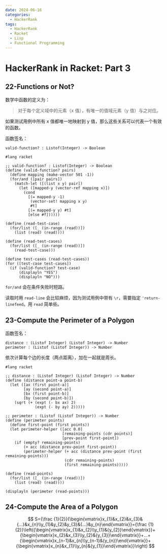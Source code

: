 ```yaml
---
date: 2024-06-16
categories:
  - HackerRank
tags:
  - HackerRank
  - Racket
  - Lisp
  - Functional Programming
---
```


# HackerRank in Racket: Part 3

<!-- more -->

## 22-Functions or Not?

数学中函数的定义为：

> 对于每个定义域中的元素（x 值），有唯一的值域元素（y 值）与之对应。

如果测试用例中所有 x 值都唯一地映射到 y 值，那么这些关系可以代表一个有效的函数。

函数签名：

```racket
valid-function? : Listof(Integer) -> Boolean
```

```racket title="solution"
#lang racket

;; valid-function? : Listof(Integer) -> Boolean
(define (valid-function? pairs)
  (define mapping (make-vector 501 -1))
  (for/and ([pair pairs])
    (match-let ([(list x y) pair])
      (let ([mapped-y (vector-ref mapping x)])
        (cond
          [(= mapped-y -1)
           (vector-set! mapping x y)
           #t]
          [(= mapped-y y) #t]
          [else #f])))))

(define (read-test-case)
  (for/list ([_ (in-range (read))])
    (list (read) (read))))

(define (read-test-cases)
  (for/list ([_ (in-range (read))])
    (read-test-case)))

(define test-cases (read-test-cases))
(for ([test-case test-cases])
  (if (valid-function? test-case)
      (displayln "YES")
      (displayln "NO")))
```

`for/and` 会在条件失败时短路。

读取时用 `read-line` 会比较麻烦，因为测试用例中带有 `\r`，需要指定 `'return-linefeed`。用 `read` 简单些。

## 23-Compute the Perimeter of a Polygon

函数签名：

```racket
distance : (Listof Integer) (Listof Integer) -> Number
perimeter : (Listof (Listof Integer)) -> Number
```

依次计算每个边的长度（两点距离），加在一起就是周长。

```racket title="solution"
#lang racket

;; distance : (Listof Integer) (Listof Integer) -> Number
(define (distance point-a point-b)
  (let ([ax (first point-a)]
        [ay (second point-a)]
        [bx (first point-b)]
        [by (second point-b)])
    (sqrt (+ (expt (- bx ax) 2)
             (expt (- by ay) 2)))))

;; perimeter : (Listof (Listof Integer)) -> Number
(define (perimeter points)
  (define first-point (first points))
  (let perimeter-helper ([acc 0.0]
                         [remaining-points (cdr points)]
                         [prev-point first-point])
    (if (empty? remaining-points)
        (+ acc (distance prev-point first-point))
        (perimeter-helper (+ acc (distance prev-point (first remaining-points)))
                          (cdr remaining-points)
                          (first remaining-points)))))

(define (read-points)
  (for/list ([_ (in-range (read))])
    (list (read) (read))))

(displayln (perimeter (read-points)))
```

## 24-Compute the Area of a Polygon

$$
S={\frac {1}{2}}{\begin{vmatrix}x_{1}&x_{2}&x_{3}&{...}&x_{n}\\y_{1}&y_{2}&y_{3}&{...}&y_{n}\end{vmatrix}}={\frac {1}{2}}\left({\begin{vmatrix}x_{1}&x_{2}\\y_{1}&{y_{2}}\end{vmatrix}}+{\begin{vmatrix}x_{2}&x_{3}\\y_{2}&{y_{3}}\end{vmatrix}}+...+{\begin{vmatrix}x_{n-1}&x_{n}\\y_{n-1}&{y_{n}}\end{vmatrix}}+{\begin{vmatrix}x_{n}&x_{1}\\y_{n}&{y_{1}}\end{vmatrix}}\right)
$$
